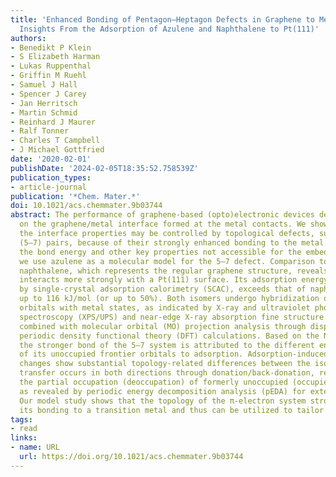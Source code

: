 ```yaml
---
title: 'Enhanced Bonding of Pentagon–Heptagon Defects in Graphene to Metal Surfaces:
  Insights From the Adsorption of Azulene and Naphthalene to Pt(111)'
authors:
- Benedikt P Klein
- S Elizabeth Harman
- Lukas Ruppenthal
- Griffin M Ruehl
- Samuel J Hall
- Spencer J Carey
- Jan Herritsch
- Martin Schmid
- Reinhard J Maurer
- Ralf Tonner
- Charles T Campbell
- J Michael Gottfried
date: '2020-02-01'
publishDate: '2024-02-05T18:35:52.758539Z'
publication_types:
- article-journal
publication: '*Chem. Mater.*'
doi: 10.1021/acs.chemmater.9b03744
abstract: The performance of graphene-based (opto)electronic devices depends critically
  on the graphene/metal interface formed at the metal contacts. We show here that
  the interface properties may be controlled by topological defects, such as the pentagon–heptagon
  (5–7) pairs, because of their strongly enhanced bonding to the metal. To measure
  the bond energy and other key properties not accessible for the embedded defects,
  we use azulene as a molecular model for the 5–7 defect. Comparison to its isomer
  naphthalene, which represents the regular graphene structure, reveals that azulene
  interacts more strongly with a Pt(111) surface. Its adsorption energy, as measured
  by single-crystal adsorption calorimetry (SCAC), exceeds that of naphthalene by
  up to 116 kJ/mol (or up to 50%). Both isomers undergo hybridization of their frontier
  orbitals with metal states, as indicated by X-ray and ultraviolet photoelectron
  spectroscopy (XPS/UPS) and near-edge X-ray absorption fine structure (NEXAFS) spectroscopy
  combined with molecular orbital (MO) projection analysis through dispersion-corrected,
  periodic density functional theory (DFT) calculations. Based on the NEXAFS/DFT analysis,
  the stronger bond of the 5–7 system is attributed to the different energetic response
  of its unoccupied frontier orbitals to adsorption. Adsorption-induced bond-length
  changes show substantial topology-related differences between the isomers. Electron
  transfer occurs in both directions through donation/back-donation, resulting in
  the partial occupation (deoccupation) of formerly unoccupied (occupied) orbitals,
  as revealed by periodic energy decomposition analysis (pEDA) for extended systems.
  Our model study shows that the topology of the π-electron system strongly affects
  its bonding to a transition metal and thus can be utilized to tailor interface properties.
tags:
- read
links:
- name: URL
  url: https://doi.org/10.1021/acs.chemmater.9b03744
---
```

